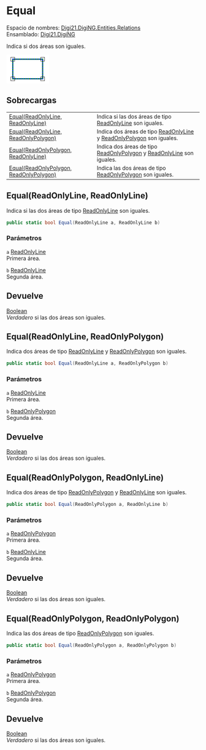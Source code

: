 # Equal

Espacio de nombres: [Digi21.DigiNG.Entities.Relations](../../../)  
Ensamblado: [Digi21.DigiNG](../../../../)

Indica si dos áreas son iguales.

![&#xC1;rea igual a &#xE1;rea ](../../../../../../../../../.gitbook/assets/areaidenticaarea.png)

## Sobrecargas

|  |  |
| :--- | :--- |
| [Equal\(ReadOnlyLine, ReadOnlyLine\)](equal.md#equal-readonlyline-readonlyline) | Indica si las dos áreas de tipo [ReadOnlyLine](../../../../digi21.diging.entities/clases/readonlyline/) son iguales. |
| [Equal\(ReadOnlyLine, ReadOnlyPolygon\)](equal.md#equal-readonlyline-readonlypolygon) | Indica dos áreas de tipo [ReadOnlyLine](../../../../digi21.diging.entities/clases/readonlyline/) y [ReadOnlyPolygon](../../../../digi21.diging.entities/clases/readonlypolygon/) son iguales. |
| [Equal\(ReadOnlyPolygon, ReadOnlyLine\)](equal.md#equal-readonlypolygon-readonlyline) | Indica dos áreas de tipo [ReadOnlyPolygon](../../../../digi21.diging.entities/clases/readonlypolygon/) y [ReadOnlyLine](../../../../digi21.diging.entities/clases/readonlyline/) son iguales. |
| [Equal\(ReadOnlyPolygon, ReadOnlyPolygon\)](equal.md#equal-readonlypolygon-readonlypolygon) | Indica las dos áreas de tipo [ReadOnlyPolygon](../../../../digi21.diging.entities/clases/readonlypolygon/) son iguales. |

## Equal\(ReadOnlyLine, ReadOnlyLine\)

Indica si las dos áreas de tipo [ReadOnlyLine](../../../../digi21.diging.entities/clases/readonlyline/) son iguales.

```csharp
public static bool Equal(ReadOnlyLine a, ReadOnlyLine b)
```

### Parámetros

`a` [ReadOnlyLine](../../../../digi21.diging.entities/clases/readonlyline/)  
Primera área.

`b` [ReadOnlyLine](../../../../digi21.diging.entities/clases/readonlyline/)  
Segunda área.

## Devuelve

[Boolean](https://docs.microsoft.com/en-us/dotnet/api/system.boolean?view=net-5.0)  
_Verdadero_ si las dos áreas son iguales.

## Equal\(ReadOnlyLine, ReadOnlyPolygon\)

Indica dos áreas de tipo [ReadOnlyLine](../../../../digi21.diging.entities/clases/readonlyline/) y [ReadOnlyPolygon](../../../../digi21.diging.entities/clases/readonlypolygon/) son iguales.

```csharp
public static bool Equal(ReadOnlyLine a, ReadOnlyPolygon b)
```

### Parámetros

`a` [ReadOnlyLine](../../../../digi21.diging.entities/clases/readonlyline/)  
Primera área.

`b` [ReadOnlyPolygon](../../../../digi21.diging.entities/clases/readonlypolygon/)  
Segunda área.

## Devuelve

[Boolean](https://docs.microsoft.com/en-us/dotnet/api/system.boolean?view=net-5.0)  
_Verdadero_ si las dos áreas son iguales.

## Equal\(ReadOnlyPolygon, ReadOnlyLine\)

Indica dos áreas de tipo [ReadOnlyPolygon](../../../../digi21.diging.entities/clases/readonlypolygon/) y [ReadOnlyLine](../../../../digi21.diging.entities/clases/readonlyline/) son iguales.

```csharp
public static bool Equal(ReadOnlyPolygon a, ReadOnlyLine b)
```

### Parámetros

`a` [ReadOnlyPolygon](../../../../digi21.diging.entities/clases/readonlypolygon/)  
Primera área.

`b` [ReadOnlyLine](../../../../digi21.diging.entities/clases/readonlyline/)  
Segunda área.

## Devuelve

[Boolean](https://docs.microsoft.com/en-us/dotnet/api/system.boolean?view=net-5.0)  
_Verdadero_ si las dos áreas son iguales.

## Equal\(ReadOnlyPolygon, ReadOnlyPolygon\)

Indica las dos áreas de tipo [ReadOnlyPolygon](../../../../digi21.diging.entities/clases/readonlypolygon/) son iguales.

```csharp
public static bool Equal(ReadOnlyPolygon a, ReadOnlyPolygon b)
```

### Parámetros

`a` [ReadOnlyPolygon](../../../../digi21.diging.entities/clases/readonlypolygon/)  
Primera área.

`b` [ReadOnlyPolygon](../../../../digi21.diging.entities/clases/readonlypolygon/)  
Segunda área.

## Devuelve

[Boolean](https://docs.microsoft.com/en-us/dotnet/api/system.boolean?view=net-5.0)  
_Verdadero_ si las dos áreas son iguales.

